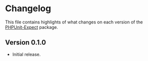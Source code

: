 # Changelog
This file contains highlights of what changes on each version of the [PHPUnit-Expect](https://github.com/cedx/phpunit-expect) package.

## Version 0.1.0
- Initial release.
